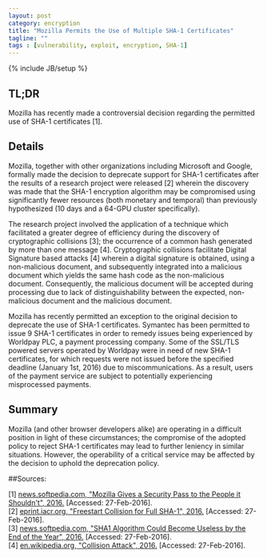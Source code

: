 ```yaml
---
layout: post
category: encryption
title: "Mozilla Permits the Use of Multiple SHA-1 Certificates"
tagline: ""
tags : [vulnerability, exploit, encryption, SHA-1]
---
```

{% include JB/setup %}

## TL;DR

Mozilla has recently made a controversial decision regarding the permitted use of SHA-1 certificates [1].

## Details

Mozilla, together with other organizations including Microsoft and Google, formally made the decision to deprecate support for SHA-1 certificates after the results of a research project were released [2] wherein the discovery was made that the SHA-1 encryption algorithm may be compromised using significantly fewer resources (both monetary and temporal) than previously hypothesized (10 days and a 64-GPU cluster specifically).

The research project involved the application of a technique which facilitated a greater degree of efficiency during the discovery of cryptographic collisions [3]; the occurrence of a common hash generated by more than one message [4]. Cryptographic collisions facilitate Digital Signature based attacks [4] wherein a digital signature is obtained, using a non-malicious document, and subsequently integrated into a malicious document which yields the same hash code as the non-malicious document. Consequently, the malicious document will be accepted during processing due to lack of distinguishability between the expected, non-malicious document and the malicious document.

Mozilla has recently permitted an exception to the original decision to deprecate the use of SHA-1 certificates. Symantec has been permitted to issue 9 SHA-1 certificates in order to remedy issues being experienced by Worldpay PLC, a payment processing company. Some of the SSL/TLS powered servers operated by Worldpay were in need of new SHA-1 certificates, for which requests were not issued before the specified deadline (January 1st, 2016) due to miscommunications. As a result, users of the payment service are subject to potentially experiencing misprocessed payments.

## Summary

Mozilla (and other browser developers alike) are operating in a difficult position in light of these circumstances; the compromise of the adopted policy to reject SHA-1 certificates may lead to further leniency in similar situations. However, the operability of a critical service may be affected by the decision to uphold the deprecation policy.

##Sources:

[1] [news.softpedia.com, "Mozilla Gives a Security Pass to the People it Shouldn't", 2016.](http://news.softpedia.com/news/mozilla-gives-a-security-pass-to-the-people-it-shouldn-t-500986.shtml) [Accessed: 27-Feb-2016].  
[2] [eprint.iacr.org, "Freestart Collision for Full SHA-1", 2016.](https://eprint.iacr.org/2015/967.pdf) [Accessed: 27-Feb-2016].  
[3] [news.softpedia.com, "SHA1 Algorithm Could Become Useless by the End of the Year", 2016.](http://news.softpedia.com/news/sha1-algorithm-could-become-useless-by-the-end-of-the-year-494097.shtml) [Accessed: 27-Feb-2016].  
[4] [en.wikipedia.org, "Collision Attack", 2016.](https://en.wikipedia.org/wiki/Collision_attack) [Accessed: 27-Feb-2016].  